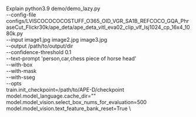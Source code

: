 Explain
python3.9 demo/demo_lazy.py \
--config-file configs/LVISCOCOCOCOSTUFF_O365_OID_VGR_SA1B_REFCOCO_GQA_PhraseCut_Flickr30k/ape_deta/ape_deta_vitl_eva02_clip_vlf_lsj1024_cp_16x4_1080k.py \
--input image1.jpg image2.jpg image3.jpg \
--output /path/to/output/dir \
--confidence-threshold 0.1 \
--text-prompt 'person,car,chess piece of horse head' \
--with-box \
--with-mask \
--with-sseg \
--opts \
train.init_checkpoint=/path/to/APE-D/checkpoint \
model.model_language.cache_dir="" \
model.model_vision.select_box_nums_for_evaluation=500 \
model.model_vision.text_feature_bank_reset=True \